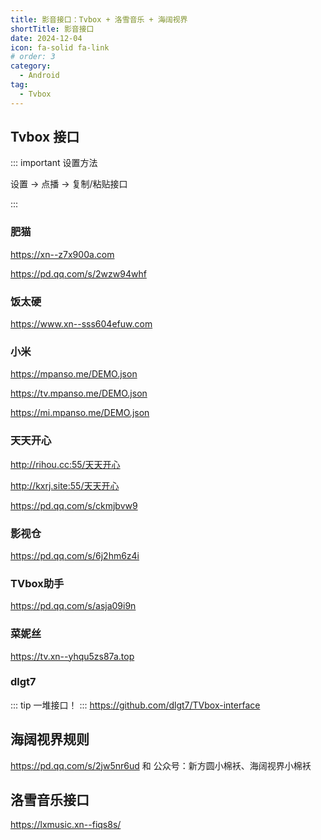 ```yaml
---
title: 影音接口：Tvbox + 洛雪音乐 + 海阔视界
shortTitle: 影音接口
date: 2024-12-04
icon: fa-solid fa-link
# order: 3
category:
  - Android
tag:
  - Tvbox
---
```


## Tvbox 接口

::: important 设置方法

设置 -> 点播 -> 复制/粘贴接口

:::

### 肥猫

<https://xn--z7x900a.com>

<https://pd.qq.com/s/2wzw94whf>

### 饭太硬

<https://www.xn--sss604efuw.com>


### 小米
<https://mpanso.me/DEMO.json>

<https://tv.mpanso.me/DEMO.json>

<https://mi.mpanso.me/DEMO.json>

### 天天开心

<http://rihou.cc:55/天天开心>

<http://kxrj.site:55/天天开心>

<https://pd.qq.com/s/ckmjbvw9>


### 影视仓

<https://pd.qq.com/s/6j2hm6z4i>

### TVbox助手

<https://pd.qq.com/s/asja09i9n>

### 菜妮丝

<https://tv.xn--yhqu5zs87a.top>

### dlgt7

::: tip
一堆接口！
:::
<https://github.com/dlgt7/TVbox-interface>


## 海阔视界规则
<https://pd.qq.com/s/2jw5nr6ud> 和 <i class="fa-brands fa-weixin"></i>公众号：新方圆小棉袄、海阔视界小棉袄

## 洛雪音乐接口

<https://lxmusic.xn--fiqs8s/>



